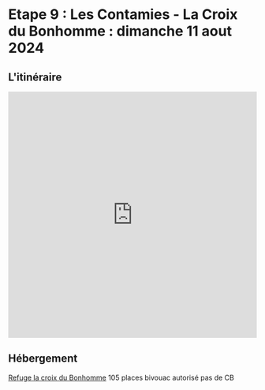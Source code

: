 # Etape 9 : Les Contamies - La Croix du Bonhomme : dimanche 11 aout 2024

## L'itinéraire

<iframe src="https://gpx.studio/?state=%7B%22ids%22:%5B%221u4T7YFu7Qw3o6aZ1Im2cGMNw42hVC32Z%22%5D%7D&embed&distance" width="100%" height="500" frameborder="0" allowfullscreen><p><a href="https://gpx.studio/?state=%7B%22ids%22:%5B%221u4T7YFu7Qw3o6aZ1Im2cGMNw42hVC32Z%22%5D%7D"></a></p></iframe>

## Hébergement
[Refuge la croix du Bonhomme](https://refugecroixdubonhomme.ffcam.fr/home.html) 
105 places
bivouac autorisé
pas de CB

